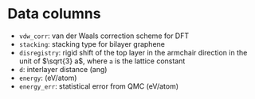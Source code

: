 # Data columns
* `vdw_corr`: van der Waals correction scheme for DFT
* `stacking`: stacking type for bilayer graphene 
* `disregistry`: rigid shift of the top layer in the armchair direction in the unit of $`\sqrt{3} a`$, where `a` is the lattice constant
* `d`: interlayer distance (ang)
* `energy`: (eV/atom)
* `energy_err`: statistical error from QMC (eV/atom)
